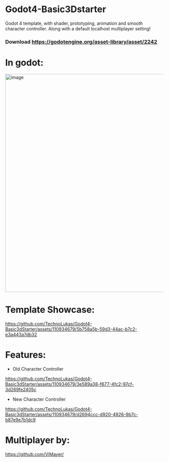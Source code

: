 # Godot4-Basic3Dstarter
 Godot 4 template, with shader, prototyping, animation and smooth character controller.
 Along with a default localhost multiplayer setting!


### Download https://godotengine.org/asset-library/asset/2242

# In godot:

<img width="690" alt="image" src="https://github.com/TechnoLukas/Godot4-Basic3dStarter/assets/110934679/4576e4aa-dba4-4503-acfc-042c42e96e79">


# Template Showcase:

https://github.com/TechnoLukas/Godot4-Basic3dStarter/assets/110934679/5b758a5b-59d3-44ac-b7c2-e3a443a7db32



# Features:
- Old Character Controller

https://github.com/TechnoLukas/Godot4-Basic3dStarter/assets/110934679/3e589a38-f677-4fc2-97cf-3d269fe2405c

- New Character Controller

https://github.com/TechnoLukas/Godot4-Basic3dStarter/assets/110934679/d2694ccc-d920-4926-9b7c-b87e9e7b1dc9

# Multiplayer by:
https://github.com/ViMayer/